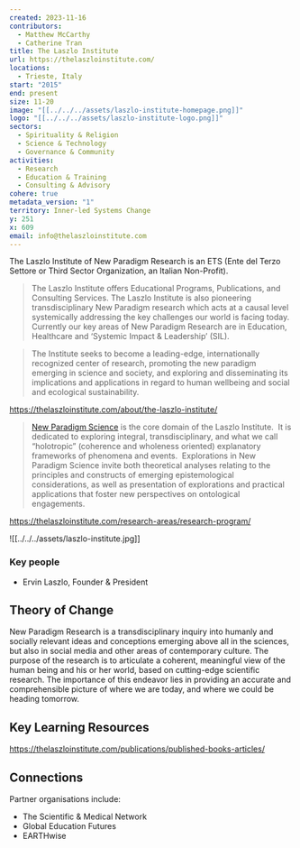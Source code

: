 ```yaml
---
created: 2023-11-16
contributors:
  - Matthew McCarthy
  - Catherine Tran
title: The Laszlo Institute
url: https://thelaszloinstitute.com/
locations:
  - Trieste, Italy
start: "2015"
end: present
size: 11-20
image: "[[../../../assets/laszlo-institute-homepage.png]]"
logo: "[[../../../assets/laszlo-institute-logo.png]]"
sectors:
  - Spirituality & Religion
  - Science & Technology
  - Governance & Community
activities:
  - Research
  - Education & Training
  - Consulting & Advisory
cohere: true
metadata_version: "1"
territory: Inner-led Systems Change
y: 251
x: 609
email: info@thelaszloinstitute.com
---
```

The Laszlo Institute of New Paradigm Research is an ETS (Ente del Terzo Settore or Third Sector Organization, an Italian Non-Profit).

>The Laszlo Institute offers Educational Programs, Publications, and Consulting Services. The Laszlo Institute is also pioneering transdisciplinary New Paradigm research which acts at a causal level systemically addressing the key challenges our world is facing today. Currently our key areas of New Paradigm Research are in Education, Healthcare and ‘Systemic Impact & Leadership’ (SIL).

>The Institute seeks to become a leading-edge, internationally recognized center of research, promoting the new paradigm emerging in science and society, and exploring and disseminating its implications and applications in regard to human wellbeing and social and ecological sustainability.

https://thelaszloinstitute.com/about/the-laszlo-institute/

>[New Paradigm Science](https://thelaszloinstitute.com/research-areas/research-program/new-paradigm-science/) is the core domain of the Laszlo Institute.  It is dedicated to exploring integral, transdisciplinary, and what we call “holotropic” (coherence and wholeness oriented) explanatory frameworks of phenomena and events.  Explorations in New Paradigm Science invite both theoretical analyses relating to the principles and constructs of emerging epistemological considerations, as well as presentation of explorations and practical applications that foster new perspectives on ontological engagements.

https://thelaszloinstitute.com/research-areas/research-program/

![[../../../assets/laszlo-institute.jpg]]
### Key people 

- Ervin Laszlo, Founder & President

## Theory of Change 

New Paradigm Research is a transdisciplinary inquiry into humanly and socially relevant ideas and conceptions emerging above all in the sciences, but also in social media and other areas of contemporary culture. The purpose of the research is to articulate a coherent, meaningful view of the human being and his or her world, based on cutting-edge scientific research. The importance of this endeavor lies in providing an accurate and comprehensible picture of where we are today, and where we could be heading tomorrow.

## Key Learning Resources 

https://thelaszloinstitute.com/publications/published-books-articles/

## Connections 

Partner organisations include:
- The Scientific & Medical Network
- Global Education Futures
- EARTHwise
